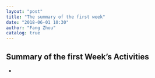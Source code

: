```yaml
---
layout: "post"
title: "The summary of the first week"
date: "2018-06-01 10:30"
author: "Fang Zhou"
catalog: true
---
```

## Summary of the first Week’s Activities
- 

